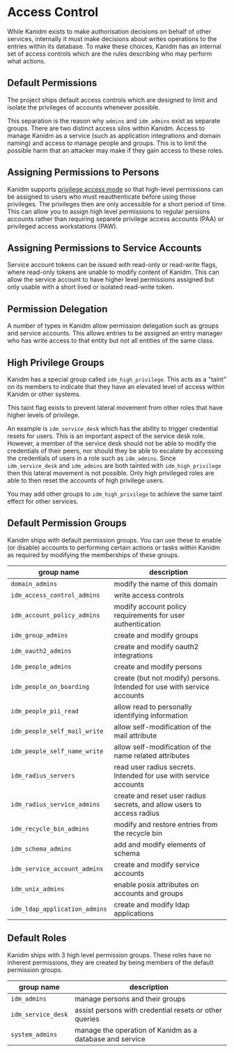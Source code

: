 # Access Control

While Kanidm exists to make authorisation decisions on behalf of other services, internally it must
make decisions about writes operations to the entries within its database. To make these choices,
Kanidm has an internal set of access controls which are the rules describing who may perform what
actions.

## Default Permissions

The project ships default access controls which are designed to limit and isolate the privileges of
accounts whenever possible.

This separation is the reason why `admins` and `idm_admins` exist as separate groups. There are two
distinct access silos within Kanidm. Access to manage Kanidm as a service (such as application
integrations and domain naming) and access to manage people and groups. This is to limit the
possible harm that an attacker may make if they gain access to these roles.

## Assigning Permissions to Persons

Kanidm supports [privilege access mode](../accounts/authentication_and_credentials.md) so that
high-level permissions can be assigned to users who must reauthenticate before using those
privileges. The privileges then are only accessible for a short period of time. This can allow you
to assign high level permissions to regular persions accounts rather than requiring separete
privilege access accounts (PAA) or privileged access workstations (PAW).

## Assigning Permissions to Service Accounts

Service account tokens can be issued with read-only or read-write flags, where read-only tokens are
unable to modify content of Kanidm. This can allow the service account to have higher level
permissions assigned but only usable with a short lived or isolated read-write token.

## Permission Delegation

A number of types in Kanidm allow permission delegation such as groups and service accounts. This
allows entries to be assigned an entry manager who has write access to that entity but not all
entities of the same class.

## High Privilege Groups

Kanidm has a special group called `idm_high_privilege`. This acts as a "taint" on its members to
indicate that they have an elevated level of access within Kanidm or other systems.

This taint flag exists to prevent lateral movement from other roles that have higher levels of
privilege.

An example is `idm_service_desk` which has the ability to trigger credential resets for users. This
is an important aspect of the service desk role. However, a member of the service desk should not be
able to modify the credentials of their peers, nor should they be able to escalate by accessing the
credentials of users in a role such as `idm_admins`. Since `idm_service_desk` and `idm_admins` are
both tainted with `idm_high_privilege` then this lateral movement is not possible. Only high
privileged roles are able to then reset the accounts of high privilege users.

You may add other groups to `idm_high_privilege` to achieve the same taint effect for other
services.

## Default Permission Groups

Kanidm ships with default permission groups. You can use these to enable (or disable) accounts to
performing certain actions or tasks within Kanidm as required by modifying the memberships of these
groups.

| group name                   | description                                                             |
| ---------------------------- | ----------------------------------------------------------------------- |
| `domain_admins`              | modify the name of this domain                                          |
| `idm_access_control_admins`  | write access controls                                                   |
| `idm_account_policy_admins`  | modify account policy requirements for user authentication              |
| `idm_group_admins`           | create and modify groups                                                |
| `idm_oauth2_admins`          | create and modify oauth2 integrations                                   |
| `idm_people_admins`          | create and modify persons                                               |
| `idm_people_on_boarding`     | create (but not modify) persons. Intended for use with service accounts |
| `idm_people_pii_read`        | allow read to personally identifying information                        |
| `idm_people_self_mail_write` | allow self-modification of the mail attribute                           |
| `idm_people_self_name_write` | allow self-modification of the name related attributes                  |
| `idm_radius_servers`         | read user radius secrets. Intended for use with service accounts        |
| `idm_radius_service_admins`  | create and reset user radius secrets, and allow users to access radius  |
| `idm_recycle_bin_admins`     | modify and restore entries from the recycle bin                         |
| `idm_schema_admins`          | add and modify elements of schema                                       |
| `idm_service_account_admins` | create and modify service accounts                                      |
| `idm_unix_admins`            | enable posix attributes on accounts and groups                          |
| `idm_ldap_application_admins`| create and modify ldap applications

## Default Roles

Kanidm ships with 3 high level permission groups. These roles have no inherent permissions, they are
created by being members of the default permission groups.

| group name         | description                                              |
| ------------------ | -------------------------------------------------------- |
| `idm_admins`       | manage persons and their groups                          |
| `idm_service_desk` | assist persons with credential resets or other queries   |
| `system_admins`    | manage the operation of Kanidm as a database and service |
